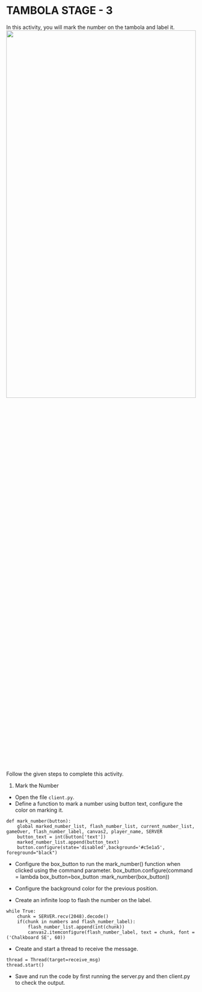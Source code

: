 TAMBOLA STAGE - 3
======================
In this activity, you will mark the number on the tambola and label it.
<img src= "https://media.slid.es/uploads/1525744/images/8813171/prjct.png" width = "100%" height = "50%">




Follow the given steps to complete this activity.




1. Mark the Number
* Open the file `client.py`.
* Define a function to mark a number using button text, configure the color on marking it.
```
def mark_number(button):
    global marked_number_list, flash_number_list, current_number_list, gameOver, flash_number_label, canvas2, player_name, SERVER
    button_text = int(button['text'])
    marked_number_list.append(button_text)
    button.configure(state='disabled',background='#c5e1a5', foreground="black")
```


* Configure the box_button to run the mark_number() function when clicked using the command parameter.
    box_button.configure(command = lambda box_button=box_button :mark_number(box_button))
* Configure the background color for the previous position.


* Create an infinite loop to flash the number on the label.
```
while True:
    chunk = SERVER.recv(2048).decode()
    if(chunk in numbers and flash_number_label):
        flash_number_list.append(int(chunk))
        canvas2.itemconfigure(flash_number_label, text = chunk, font = ('Chalkboard SE', 60))
```
* Create and start a thread to receive the message.
```
thread = Thread(target=receive_msg)
thread.start()
```


* Save and run the code by first running the server.py and then client.py to check the output.
